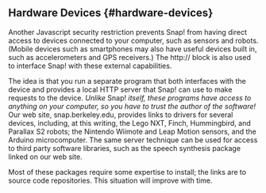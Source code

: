 ## Hardware Devices {#hardware-devices}

Another Javascript security restriction prevents Snap! from having direct access to devices connected to your computer, such as sensors and robots. (Mobile devices such as smartphones may also have useful devices built in, such as accelerometers and GPS receivers.) The http:// block is also used to interface Snap! with these external capabilities.

The idea is that you run a separate program that both interfaces with the device and provides a local HTTP server that Snap! can use to make requests to the device. _Unlike_ Snap! _itself, these programs have access to anything on your computer, so you have to trust the author of the software!_ Our web site, snap.berkeley.edu, provides links to drivers for several devices, including, at this writing, the Lego NXT, Finch, Hummingbird, and Parallax S2 robots; the Nintendo Wiimote and Leap Motion sensors, and the Arduino microcomputer. The same server technique can be used for access to third party software libraries, such as the speech synthesis package linked on our web site.

Most of these packages require some expertise to install; the links are to source code repositories. This situation will improve with time.